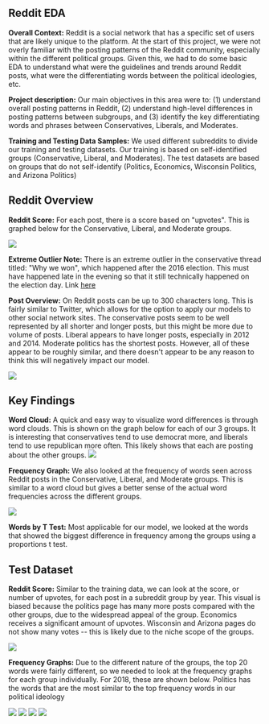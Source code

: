 ## Reddit EDA

**Overall Context:** Reddit is a social network that has a specific set of users that are likely unique to the platform. At the start of this project, we were not overly familiar with the posting patterns of the Reddit community, especially within the different political groups. Given this, we had to do some basic EDA to understand what were the guidelines and trends around Reddit posts, what were the differentiating words between the political ideologies, etc.

**Project description:** Our main objectives in this area were to: (1) understand overall posting patterns in Reddit, (2) understand high-level differences in posting patterns between subgroups, and (3) identify the key differentiating words and phrases between Conservatives, Liberals, and Moderates.

**Training and Testing Data Samples:** We used different subreddits to divide our training and testing datasets. Our training is based on self-identified groups (Conservative, Liberal, and Moderates). The test datasets are based on groups that do not self-identify (Politics, Economics, Wisconsin Politics, and Arizona Politics)


## Reddit Overview
**Reddit Score:** For each post, there is a score based on "upvotes". This is graphed below for the Conservative, Liberal, and Moderate groups.


<img src="./../images/reddit_score.png?raw=true"/>

**Extreme Outlier Note:**
There is an extreme outlier in the conservative thread titled: "Why we won", which happened after the 2016 election. This must have happened late in the evening so that it still technically happened on the election day. Link [here](https://www.reddit.com/r/Conservative/comments/5c3xah/why_we_won/)


**Post Overview:** On Reddit posts can be up to 300 characters long. This is fairly similar to Twitter, which allows for the option to apply our models to other social network sites. The conservative posts seem to be well represented by all shorter and longer posts, but this might be more due to volume of posts. Liberal appears to have longer posts, especially in 2012 and 2014. Moderate politics has the shortest posts. However, all of these appear to be roughly similar, and there doesn't appear to be any reason to think this will negatively impact our model.

<img src="./../images/reddit-post-length.png?raw=true"/>


## Key Findings

**Word Cloud:** A quick and easy way to visualize word differences is through word clouds. This is shown on the graph below for each of our 3 groups. It is interesting that conservatives tend to use democrat more, and liberals tend to use republican more often. This likely shows that each are posting about the other groups.
<img src="./../images/reddit_wordcloud.png?raw=true"/>


**Frequency Graph:** We also looked at the frequency of words seen across Reddit posts in the Conservative, Liberal, and Moderate groups. This is similar to a word cloud but gives a better sense of the actual word frequencies across the different groups.

<img src="./../images/reddit_word_freq.png?raw=true"/>

**Words by T Test:** Most applicable for our model, we looked at the words that showed the biggest difference in frequency among the groups using a proportions t test.


## Test Dataset
**Reddit Score:** Similar to the training data, we can look at the score, or number of upvotes, for each post in a subreddit group by year. This visual is biased because the politics page has many more posts compared with the other groups, due to the widespread appeal of the group. Economics receives a significant amount of upvotes. Wisconsin and Arizona pages do not show many votes -- this is likely due to the niche scope of the groups.


<img src="./../images/reddit_score_test.png?raw=true"/>


**Frequency Graphs:** Due to the different nature of the groups, the top 20 words were fairly different, so we needed to look at the frequency graphs for each group individually. For 2018, these are shown below. Politics has the words that are the most similar to the top frequency words in our political ideology 

<img src="./../images/politics-freq-2018.png?raw=true"/>
<img src="./../images/economics_freq_2018.png?raw=true"/>
<img src="./../images/wisconsin-freq-2018.png?raw=true"/>
<img src="./../images/arizona-freq-2018.png?raw=true"/>
